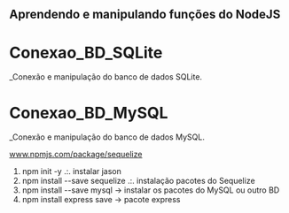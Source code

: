 ## Aprendendo e manipulando funções do NodeJS

# Conexao_BD_SQLite
_Conexão e manipulação do banco de dados SQLite.

# Conexao_BD_MySQL
_Conexão e manipulação do banco de dados MySQL.

www.npmjs.com/package/sequelize

1. npm init -y .:. instalar jason
2. npm install --save sequelize .:. instalação pacotes do Sequelize 
3. npm install --save mysql -> instalar os pacotes do MySQL ou outro BD
4. npm install express save -> pacote express


